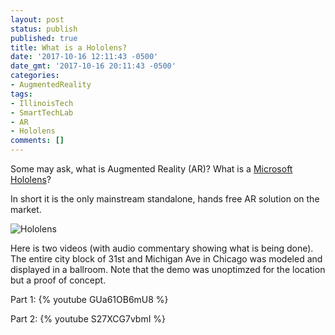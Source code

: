 ```yaml
---
layout: post
status: publish
published: true
title: What is a Hololens?
date: '2017-10-16 12:11:43 -0500'
date_gmt: '2017-10-16 20:11:43 -0500'
categories:
- AugmentedReality
tags:
- IllinoisTech
- SmartTechLab
- AR
- Hololens
comments: []
---
```


Some may ask, what is Augmented Reality (AR)?  What is a [Microsoft Hololens](https://www.microsoft.com/en-us/hololens)?

In short it is the only mainstream standalone, hands free AR solution on the market.

![*Hololens*](/assets/2017/12/display.png)

Here is two videos (with audio commentary showing what is being done).  The entire city block of 31st and Michigan Ave in Chicago was modeled and displayed in a ballroom.  Note that the demo was unoptimzed for the location but a proof of concept.  

Part 1:
{% youtube GUa61OB6mU8 %}

Part 2:
{% youtube S27XCG7vbmI %}

